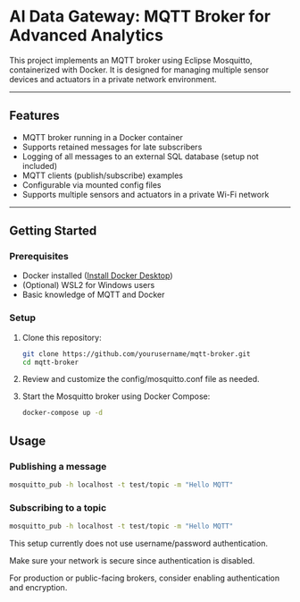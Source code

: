 # AI Data Gateway: MQTT Broker for Advanced Analytics

This project implements an MQTT broker using Eclipse Mosquitto, containerized with Docker. It is designed for managing multiple sensor devices and actuators in a private network environment.

---

## Features

- MQTT broker running in a Docker container
- Supports retained messages for late subscribers
- Logging of all messages to an external SQL database (setup not included)
- MQTT clients (publish/subscribe) examples
- Configurable via mounted config files
- Supports multiple sensors and actuators in a private Wi-Fi network

---

## Getting Started

### Prerequisites

- Docker installed ([Install Docker Desktop](https://docs.docker.com/get-docker/))
- (Optional) WSL2 for Windows users
- Basic knowledge of MQTT and Docker

### Setup

1. Clone this repository:

   ```bash
   git clone https://github.com/yourusername/mqtt-broker.git
   cd mqtt-broker
2. Review and customize the config/mosquitto.conf file as needed.
3. Start the Mosquitto broker using Docker Compose:
    ```bash
    docker-compose up -d

## Usage

### Publishing a message

```bash
mosquitto_pub -h localhost -t test/topic -m "Hello MQTT"
```
### Subscribing to a topic

```bash
mosquitto_pub -h localhost -t test/topic -m "Hello MQTT"
```

This setup currently does not use username/password authentication.

Make sure your network is secure since authentication is disabled.

For production or public-facing brokers, consider enabling authentication and encryption.
